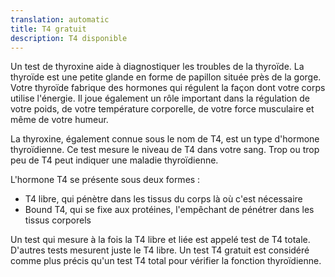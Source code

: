 ```yaml
---
translation: automatic
title: T4 gratuit
description: T4 disponible
---
```


Un test de thyroxine aide à diagnostiquer les troubles de la thyroïde. La thyroïde est une petite glande en forme de papillon située près de la gorge. Votre thyroïde fabrique des hormones qui régulent la façon dont votre corps utilise l'énergie. Il joue également un rôle important dans la régulation de votre poids, de votre température corporelle, de votre force musculaire et même de votre humeur.

La thyroxine, également connue sous le nom de T4, est un type d'hormone thyroïdienne. Ce test mesure le niveau de T4 dans votre sang. Trop ou trop peu de T4 peut indiquer une maladie thyroïdienne.

L'hormone T4 se présente sous deux formes :

- T4 libre, qui pénètre dans les tissus du corps là où c'est nécessaire
- Bound T4, qui se fixe aux protéines, l'empêchant de pénétrer dans les tissus corporels

<!-- -->

Un test qui mesure à la fois la T4 libre et liée est appelé test de T4 totale. D'autres tests mesurent juste le T4 libre. Un test T4 gratuit est considéré comme plus précis qu'un test T4 total pour vérifier la fonction thyroïdienne.
